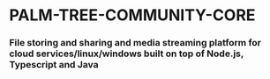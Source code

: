 # PALM-TREE-COMMUNITY-CORE

### File storing and sharing and media streaming platform for cloud services/linux/windows built on top of Node.js, Typescript and Java
